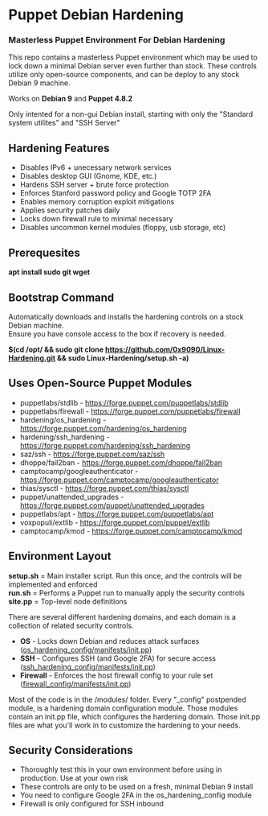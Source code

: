 # Puppet Debian Hardening
### Masterless Puppet Environment For Debian Hardening
This repo contains a masterless Puppet environment which may be used to lock down a minimal Debian server even further
than stock. These controls utilize only open-source components, and can be deploy to any stock Debian 9 machine.

Works on **Debian 9** and **Puppet 4.8.2**

Only intented for a non-gui Debian install, starting with only the "Standard system utilites" and "SSH Server"  

## Hardening Features
* Disables IPv6 + unecessary network services
* Disables desktop GUI (Gnome, KDE, etc.)
* Hardens SSH server + brute force protection
* Enforces Stanford password policy and Google TOTP 2FA
* Enables memory corruption exploit mitigations
* Applies security patches daily
* Locks down firewall rule to minimal necessary
* Disables uncommon kernel modules (floppy, usb storage, etc)

## Prerequesites
**apt install sudo git wget**

## Bootstrap Command
Automatically downloads and installs the hardening controls on a stock Debian machine.  
Ensure you have console access to the box if recovery is needed.

**$(cd /opt/ && sudo git clone https://github.com/0x9090/Linux-Hardening.git && sudo Linux-Hardening/setup.sh -a)**

## Uses Open-Source Puppet Modules
* puppetlabs/stdlib - https://forge.puppet.com/puppetlabs/stdlib
* puppetlabs/firewall - https://forge.puppet.com/puppetlabs/firewall
* hardening/os_hardening - https://forge.puppet.com/hardening/os_hardening
* hardening/ssh_hardening - https://forge.puppet.com/hardening/ssh_hardening
* saz/ssh - https://forge.puppet.com/saz/ssh
* dhoppe/fail2ban - https://forge.puppet.com/dhoppe/fail2ban
* camptocamp/googleauthenticator - https://forge.puppet.com/camptocamp/googleauthenticator
* thias/sysctl - https://forge.puppet.com/thias/sysctl
* puppet/unattended_upgrades - https://forge.puppet.com/puppet/unattended_upgrades
* puppetlabs/apt - https://forge.puppet.com/puppetlabs/apt
* voxpopuli/extlib - https://forge.puppet.com/puppet/extlib
* camptocamp/kmod - https://forge.puppet.com/camptocamp/kmod

## Environment Layout
**setup.sh** = Main installer script. Run this once, and the controls will be implemented and enforced  
**run.sh** = Performs a Puppet run to manually apply the security controls  
**site.pp** = Top-level node definitions  

There are several different hardening domains, and each domain is a collection of related security controls.

* **OS** - Locks down Debian and reduces attack surfaces ([os_hardening_config/manifests/init.pp](https://github.com/0x9090/Linux-Hardening/blob/master/modules/os_hardening_config/manifests/init.pp))
* **SSH** - Configures SSH (and Google 2FA) for secure access ([ssh_hardening_config/manifests/init.pp](https://github.com/0x9090/Linux-Hardening/blob/master/modules/ssh_hardening_config/manifests/init.pp))
* **Firewall** - Enforces the host firewall config to your rule set ([firewall_config/manifests/init.pp](https://github.com/0x9090/Linux-Hardening/blob/master/modules/firewall_config/manifests/init.pp))

Most of the code is in the /modules/ folder. Every "_config" postpended module, is a hardening domain configuration 
module. Those modules contain an init.pp file, which configures the hardening domain. Those init.pp files are what 
you'll work in to customize the hardening to your needs.

## Security Considerations
* Thoroughly test this in your own environment before using in production. Use at your own risk
* These controls are only to be used on a fresh, minimal Debian 9 install
* You need to configure Google 2FA in the os_hardening_config module
* Firewall is only configured for SSH inbound